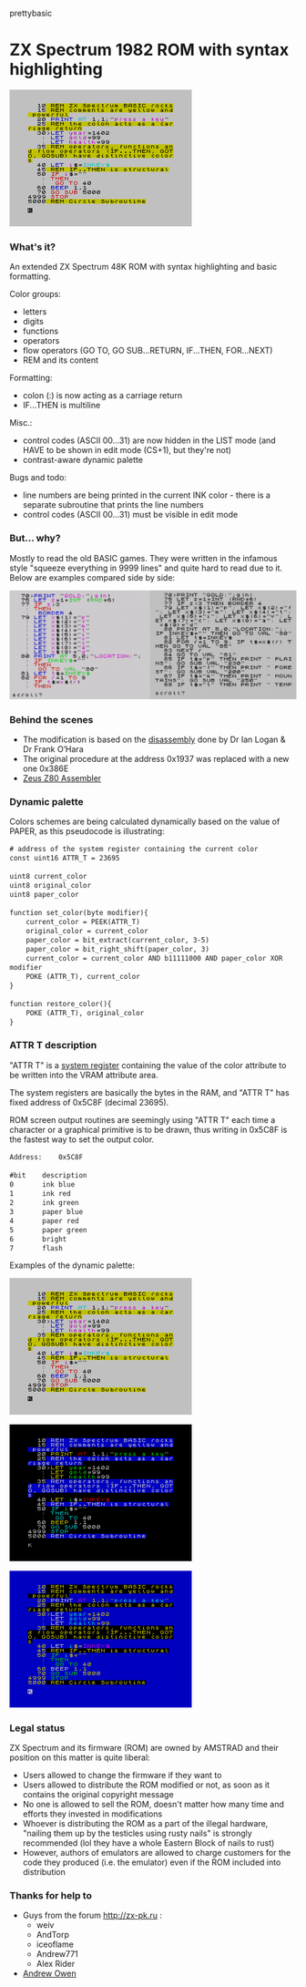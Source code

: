 prettybasic
# ZX Spectrum 1982 ROM with syntax highlighting

![BORDER 7: PAPER 7](https://raw.githubusercontent.com/reclaimed/prettybasic/master/images/b7p7.png)

### What's it?
An extended ZX Spectrum 48K ROM with syntax highlighting and basic formatting.

Color groups:
*  letters
*  digits
*  functions
*  operators
*  flow operators (GO TO, GO SUB...RETURN, IF...THEN, FOR...NEXT)
*  REM and its content

Formatting:
* colon (:) is now acting as a carriage return
* IF...THEN is multiline

Misc.:
* control codes (ASCII 00...31) are now hidden in the LIST mode (and HAVE to be shown in edit mode (CS+1), but they're not)
* contrast-aware dynamic palette

Bugs and todo:
* line numbers are being printed in the current INK color - there is a separate subroutine that prints the line numbers
* control codes (ASCII 00...31) must be visible in edit mode


### But... why?
Mostly to read the old BASIC games. They were written in the infamous style "squeeze everything in 9999 lines" and quite hard to read due to it. Below are examples compared side by side:

![NEW vs CLASSIC](https://raw.githubusercontent.com/reclaimed/prettybasic/master/images/new_vs_classic.png)

### Behind the scenes
* The modification is based on the [disassembly](http://www.worldofspectrum.org/infoseekid.cgi?id=2000076) done by Dr Ian Logan & Dr Frank O’Hara
* The original procedure at the address 0x1937 was replaced with a new one 0x386E
* [Zeus Z80 Assembler](http://www.desdes.com/products/oldfiles/zeus.htm)

### Dynamic palette
Colors schemes are being calculated dynamically based on the value of PAPER, as this pseudocode is illustrating:
```pseudocodess
# address of the system register containing the current color
const uint16 ATTR_T = 23695

uint8 current_color
uint8 original_color
uint8 paper_color

function set_color(byte modifier){
    current_color = PEEK(ATTR_T)
    original_color = current_color
    paper_color = bit_extract(current_color, 3-5)
	paper_color = bit_right_shift(paper_color, 3)
	current_color = current_color AND b11111000 AND paper_color XOR modifier
    POKE (ATTR_T), current_color
}

function restore_color(){
    POKE (ATTR_T), original_color
}
```
### ATTR T description

"ATTR T" is a [system register](http://www.worldofspectrum.org/ZXBasicManual/zxmanchap25.html) containing the value of the color attribute to be written into the VRAM attribute area. 

The system registers are basically the bytes in the RAM, and "ATTR T" has fixed address of 0x5C8F (decimal 23695).

ROM screen output routines are seemingly using "ATTR T" each time a character or a graphical primitive is to be drawn, thus writing in 0x5C8F is the fastest way to set the output color.

```
Address:	0x5C8F

#bit	description
0		ink blue
1		ink red
2		ink green
3		paper blue
4		paper red
5		paper green
6		bright
7		flash
```

Examples of the dynamic palette:

![BORDER 7: PAPER 7](https://raw.githubusercontent.com/reclaimed/prettybasic/master/images/b7p7.png)

![BORDER 0: PAPER 0](https://raw.githubusercontent.com/reclaimed/prettybasic/master/images/b0p0.png)

![BORDER 1: PAPER 1](https://raw.githubusercontent.com/reclaimed/prettybasic/master/images/b1p1.png)

### Legal status

ZX Spectrum and its firmware (ROM) are owned by AMSTRAD and their position on this matter is quite liberal:
* Users allowed to change the firmware if they want to
* Users allowed to distribute the ROM modified or not, as soon as it contains the original copyright message
* No one is allowed to sell the ROM, doesn't matter how many time and efforts they invested in modifications
* Whoever is distributing the ROM as a part of the illegal hardware, "nailing them up by the testicles using rusty nails" is strongly recommended (lol they have a whole Eastern Block of nails to rust)
* However, authors of emulators are allowed to charge customers for the code they produced (i.e. the emulator) even if the ROM included into distribution


### Thanks for help to

* Guys from the forum http://zx-pk.ru :
  * weiv
  * AndTorp
  * iceoflame
  * Andrew771
  * Alex Rider
* [Andrew Owen](https://github.com/cheveron/)



